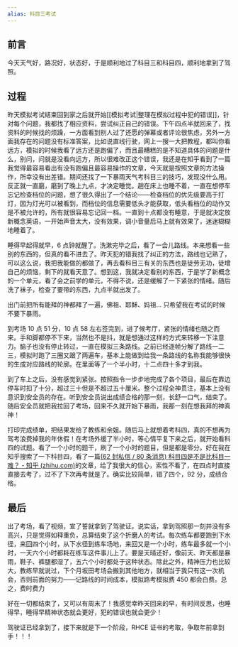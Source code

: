 ```yaml
---
alias: 科目三考试
---
```


## 前言

今天天气好，路况好，状态好，于是顺利地过了科目三和科目四，顺利地拿到了驾照。

## 过程

昨天模拟考试结束回到家之后就开始[[模拟考试|整理在模拟过程中犯的错误]]，针对每个问题，我都找了相应资料，尝试纠正自己的错误。下午四点半就回来了，找资料的时候找的烦躁，一方面看到别人过了还愿的弹幕或者评论很焦虑，另外一方面我存在的问题没有标准答案，比如说直线行驶，网上一搜一大把教程，都叫你看远方，模拟的时候我看了远方还是跑偏了，而且最糟糕的是不知道具体的问题是什么，别问，问就是没看向远方，所以很难改正这个错误，我还是在知乎看到了一篇我觉得最容易看出有没有跑偏且最容易操作的文章，今天就是按照文章的方法操作，所幸没有出差错。期间还找了一下暴雨天气考科目三的技巧，发现没什么用。反正就一直磨，磨到了晚上九点，才决定睡觉。趟在床上也睡不着，一直在想停车忘记检查档位的问题，想了很久得出了一个结论——检查档位的优先级要高于打灯，因为灯光可以被看到，而档位的信息需要低头才能获取，低头看档位的动作又是不被允许的，所有就很容易忘记回一档。一直到十点都没有睡意，于是就决定放新概念英语，一开始声音太大，没有效果，调小音量后马上就有效果了，迷迷糊糊地睡着了。

睡得早起得就早，6 点钟就醒了。洗漱完毕之后，看了一会儿路线。本来想看一些别的东西的，但真的看不进去了。昨天犯的错我找了纠正的方法，路线也记熟了，可以这么说，我把我能做的都做了，再去看科目三有关的东西也是徒劳无功，徒增自己的烦恼，剩下的就看天意了。想到这，我就决定看别的东西，于是学了新概念的一个单元，看了会之前学的单元，不得不说，还是缓解了一下紧张的情绪。随后洗了袜子，检查了要带的东西，九点半就出发了。

出门前把所有能拜的神都拜了一遍，佛祖、耶稣、妈祖... 只希望我在考试的时候不要下暴雨。

到考场 10 点 51 分，10 点 58 左右签完到，进了候考厅，紧张的情绪也随之而来。手和脚都停不下来，当然也不是抖，就是想通过这样的方式来转移一下注意力。脑子也没有停止转过，一直在模拟三条路线。之前已经逐帧分解了路线一二三，模拟时跑了三圈又跟了两遍车，基本上能做到给我一条路线的名称我能够很快的生成对应路线的轮廓。在里面等了一个半小时，十二点四十多才到我。

到了车上之后，没有感觉到紧张。按照指令一步步地完成了各个项目，最后在靠边停车时扣了十分，超过三十但是不超过五十厘米。整个过程全神贯注，基本上没有意识到安全员的存在。听到安全员说出成绩合格的那一刻，长舒一口气，结束了。随后安全员就把我拉回了考场，回来不久就开始下暴雨，我那一刻在想我拜的神真神！

打印完成绩单，把结果发给了教练和余姐。随后马上就想着考科四，真的不想再为驾考浪费掉我的年休假！在考场外缓了半小时，等心情平复下来之后，就开始看科四的试题。看了一个小时的题干，刷了一个小时的题目，但是都是零分。好在我在知乎搜索了一下科目四，看了一篇[(62 封私信 / 80 条消息) 科目四是不是比科目一难？ - 知乎 (zhihu.com)](https://www.zhihu.com/question/510519442/answer/2960237370)的文章，给了我很大的信心，索性不看了，在四点时直接直接去考了，过不了下次再考就是了。确实比较简单，错了四个，92 分，成绩合格。

## 最后

出了考场，看了视频，宣了誓就拿到了驾驶证。说实话，拿到驾照那一刻并没有多高兴，只是觉得如释重负，总算结束了这个折磨人的考试。每次练车都要跑到下水径，来回四个小时，从下水径到练车场地，来回又是一个小时，练车最多就一个小时，一天六个小时都耗在练车这件事儿上了。要是天晴还好，像前天、昨天都是暴雨，鞋子、裤腿都湿了，五六个小时都处于这种状态。除此之外，精神压力也比较大，教练早就说过，下个月坂田考场会搬到其他地方，就相当于我只有这一次机会，否则前面的努力——记路线的时间成本，模拟路考模拟费 450 都会白费。总之，费时费力

好在一切都结束了，又可以有周末了！我感觉幸昨天回来的早，有时间反思，也睡得早，睡得早精神状态就会更好，犯的错误也就会更少！

驾驶证已经拿到了，接下来就是下一个阶段，RHCE 证书的考取，争取年前拿到手！！！

